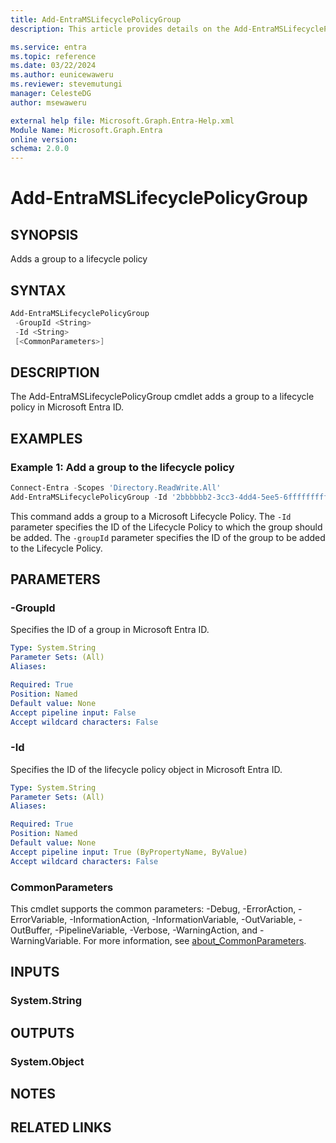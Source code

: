 ```yaml
---
title: Add-EntraMSLifecyclePolicyGroup
description: This article provides details on the Add-EntraMSLifecyclePolicyGroup command.

ms.service: entra
ms.topic: reference
ms.date: 03/22/2024
ms.author: eunicewaweru
ms.reviewer: stevemutungi
manager: CelesteDG
author: msewaweru

external help file: Microsoft.Graph.Entra-Help.xml
Module Name: Microsoft.Graph.Entra
online version:
schema: 2.0.0
---
```


# Add-EntraMSLifecyclePolicyGroup

## SYNOPSIS

Adds a group to a lifecycle policy

## SYNTAX

```powershell
Add-EntraMSLifecyclePolicyGroup 
 -GroupId <String> 
 -Id <String> 
 [<CommonParameters>]
```

## DESCRIPTION

The Add-EntraMSLifecyclePolicyGroup cmdlet adds a group to a lifecycle policy in Microsoft Entra ID.

## EXAMPLES

### Example 1: Add a group to the lifecycle policy

```powershell
Connect-Entra -Scopes 'Directory.ReadWrite.All'
Add-EntraMSLifecyclePolicyGroup -Id '2bbbbbb2-3cc3-4dd4-5ee5-6ffffffffff6' -groupId 'hhhhhhhh-3333-5555-3333-qqqqqqqqqqqq'
```

This command adds a group to a Microsoft Lifecycle Policy. The `-Id` parameter specifies the ID of the Lifecycle Policy to which the group should be added. The `-groupId` parameter specifies the ID of the group to be added to the Lifecycle Policy.

## PARAMETERS

### -GroupId

Specifies the ID of a group in Microsoft Entra ID.

```yaml
Type: System.String
Parameter Sets: (All)
Aliases:

Required: True
Position: Named
Default value: None
Accept pipeline input: False
Accept wildcard characters: False
```

### -Id

Specifies the ID of the lifecycle policy object in Microsoft Entra ID.

```yaml
Type: System.String
Parameter Sets: (All)
Aliases:

Required: True
Position: Named
Default value: None
Accept pipeline input: True (ByPropertyName, ByValue)
Accept wildcard characters: False
```

### CommonParameters

This cmdlet supports the common parameters: -Debug, -ErrorAction, -ErrorVariable, -InformationAction, -InformationVariable, -OutVariable, -OutBuffer, -PipelineVariable, -Verbose, -WarningAction, and -WarningVariable. For more information, see [about_CommonParameters](https://go.microsoft.com/fwlink/?LinkID=113216).

## INPUTS

### System.String

## OUTPUTS

### System.Object

## NOTES

## RELATED LINKS
